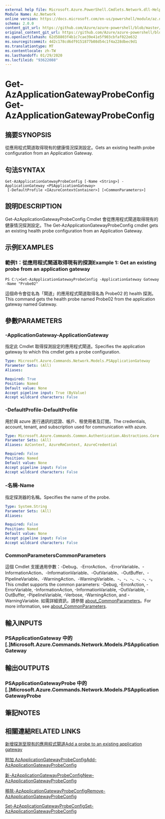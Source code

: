 ```yaml
---
external help file: Microsoft.Azure.PowerShell.Cmdlets.Network.dll-Help.xml
Module Name: Az.Network
online version: https://docs.microsoft.com/en-us/powershell/module/az.network/get-azapplicationgatewayprobeconfig
schema: 2.0.0
content_git_url: https://github.com/Azure/azure-powershell/blob/master/src/Network/Network/help/Get-AzApplicationGatewayProbeConfig.md
original_content_git_url: https://github.com/Azure/azure-powershell/blob/master/src/Network/Network/help/Get-AzApplicationGatewayProbeConfig.md
ms.openlocfilehash: 62d58803f4b1c7cae39e41e5f903cbfaf022e632
ms.sourcegitcommit: 4d2c178cd6df9151877b08d54c1f4a228dbec9d1
ms.translationtype: MT
ms.contentlocale: zh-TW
ms.lasthandoff: 01/29/2020
ms.locfileid: "93622088"
---
```

# <span data-ttu-id="0ff89-101">Get-AzApplicationGatewayProbeConfig</span><span class="sxs-lookup"><span data-stu-id="0ff89-101">Get-AzApplicationGatewayProbeConfig</span></span>

## <span data-ttu-id="0ff89-102">摘要</span><span class="sxs-lookup"><span data-stu-id="0ff89-102">SYNOPSIS</span></span>
<span data-ttu-id="0ff89-103">從應用程式閘道取得現有的健康情況探測設定。</span><span class="sxs-lookup"><span data-stu-id="0ff89-103">Gets an existing health probe configuration from an Application Gateway.</span></span>

## <span data-ttu-id="0ff89-104">句法</span><span class="sxs-lookup"><span data-stu-id="0ff89-104">SYNTAX</span></span>

```
Get-AzApplicationGatewayProbeConfig [-Name <String>] -ApplicationGateway <PSApplicationGateway>
 [-DefaultProfile <IAzureContextContainer>] [<CommonParameters>]
```

## <span data-ttu-id="0ff89-105">說明</span><span class="sxs-lookup"><span data-stu-id="0ff89-105">DESCRIPTION</span></span>
<span data-ttu-id="0ff89-106">Get-AzApplicationGatewayProbeConfig Cmdlet 會從應用程式閘道取得現有的健康情況探測設定。</span><span class="sxs-lookup"><span data-stu-id="0ff89-106">The Get-AzApplicationGatewayProbeConfig cmdlet gets an existing health probe configuration from an Application Gateway.</span></span>

## <span data-ttu-id="0ff89-107">示例</span><span class="sxs-lookup"><span data-stu-id="0ff89-107">EXAMPLES</span></span>

### <span data-ttu-id="0ff89-108">範例1：從應用程式閘道取得現有的探測</span><span class="sxs-lookup"><span data-stu-id="0ff89-108">Example 1: Get an existing probe from an application gateway</span></span>
```
PS C:\>Get-AzApplicationGatewayProbeConfig -ApplicationGateway Gateway -Name "Probe02"
```

<span data-ttu-id="0ff89-109">這個命令會從名為「閘道」的應用程式閘道取得名為 Probe02 的 health 探測。</span><span class="sxs-lookup"><span data-stu-id="0ff89-109">This command gets the health probe named Probe02 from the application gateway named Gateway.</span></span>

## <span data-ttu-id="0ff89-110">參數</span><span class="sxs-lookup"><span data-stu-id="0ff89-110">PARAMETERS</span></span>

### <span data-ttu-id="0ff89-111">-ApplicationGateway</span><span class="sxs-lookup"><span data-stu-id="0ff89-111">-ApplicationGateway</span></span>
<span data-ttu-id="0ff89-112">指定此 Cmdlet 取得探測設定的應用程式閘道。</span><span class="sxs-lookup"><span data-stu-id="0ff89-112">Specifies the application gateway to which this cmdlet gets a probe configuration.</span></span>

```yaml
Type: Microsoft.Azure.Commands.Network.Models.PSApplicationGateway
Parameter Sets: (All)
Aliases:

Required: True
Position: Named
Default value: None
Accept pipeline input: True (ByValue)
Accept wildcard characters: False
```

### <span data-ttu-id="0ff89-113">-DefaultProfile</span><span class="sxs-lookup"><span data-stu-id="0ff89-113">-DefaultProfile</span></span>
<span data-ttu-id="0ff89-114">用於與 azure 進行通訊的認證、帳戶、租使用者及訂閱。</span><span class="sxs-lookup"><span data-stu-id="0ff89-114">The credentials, account, tenant, and subscription used for communication with azure.</span></span>

```yaml
Type: Microsoft.Azure.Commands.Common.Authentication.Abstractions.Core.IAzureContextContainer
Parameter Sets: (All)
Aliases: AzContext, AzureRmContext, AzureCredential

Required: False
Position: Named
Default value: None
Accept pipeline input: False
Accept wildcard characters: False
```

### <span data-ttu-id="0ff89-115">-名稱</span><span class="sxs-lookup"><span data-stu-id="0ff89-115">-Name</span></span>
<span data-ttu-id="0ff89-116">指定探測器的名稱。</span><span class="sxs-lookup"><span data-stu-id="0ff89-116">Specifies the name of the probe.</span></span>

```yaml
Type: System.String
Parameter Sets: (All)
Aliases:

Required: False
Position: Named
Default value: None
Accept pipeline input: False
Accept wildcard characters: False
```

### <span data-ttu-id="0ff89-117">CommonParameters</span><span class="sxs-lookup"><span data-stu-id="0ff89-117">CommonParameters</span></span>
<span data-ttu-id="0ff89-118">這個 Cmdlet 支援通用參數：-Debug、-ErrorAction、-ErrorVariable、-InformationAction、-InformationVariable、-OutVariable、-OutBuffer、-PipelineVariable、-WarningAction、-WarningVariable、-、-、-、-、-、-。</span><span class="sxs-lookup"><span data-stu-id="0ff89-118">This cmdlet supports the common parameters: -Debug, -ErrorAction, -ErrorVariable, -InformationAction, -InformationVariable, -OutVariable, -OutBuffer, -PipelineVariable, -Verbose, -WarningAction, and -WarningVariable.</span></span> <span data-ttu-id="0ff89-119">如需詳細資訊，請參閱 [about_CommonParameters](https://go.microsoft.com/fwlink/?LinkID=113216)。</span><span class="sxs-lookup"><span data-stu-id="0ff89-119">For more information, see [about_CommonParameters](https://go.microsoft.com/fwlink/?LinkID=113216).</span></span>

## <span data-ttu-id="0ff89-120">輸入</span><span class="sxs-lookup"><span data-stu-id="0ff89-120">INPUTS</span></span>

### <span data-ttu-id="0ff89-121">PSApplicationGateway 中的 [.]</span><span class="sxs-lookup"><span data-stu-id="0ff89-121">Microsoft.Azure.Commands.Network.Models.PSApplicationGateway</span></span>

## <span data-ttu-id="0ff89-122">輸出</span><span class="sxs-lookup"><span data-stu-id="0ff89-122">OUTPUTS</span></span>

### <span data-ttu-id="0ff89-123">PSApplicationGatewayProbe 中的 [.]</span><span class="sxs-lookup"><span data-stu-id="0ff89-123">Microsoft.Azure.Commands.Network.Models.PSApplicationGatewayProbe</span></span>

## <span data-ttu-id="0ff89-124">筆記</span><span class="sxs-lookup"><span data-stu-id="0ff89-124">NOTES</span></span>

## <span data-ttu-id="0ff89-125">相關連結</span><span class="sxs-lookup"><span data-stu-id="0ff89-125">RELATED LINKS</span></span>

[<span data-ttu-id="0ff89-126">新增探測至現有的應用程式閘道</span><span class="sxs-lookup"><span data-stu-id="0ff89-126">Add a probe to an existing application gateway</span></span>](https://azure.microsoft.com/en-us/documentation/articles/application-gateway-create-probe-ps/#add-a-probe-to-an-existing-application-gateway)

[<span data-ttu-id="0ff89-127">附加 AzApplicationGatewayProbeConfig</span><span class="sxs-lookup"><span data-stu-id="0ff89-127">Add-AzApplicationGatewayProbeConfig</span></span>](./Add-AzApplicationGatewayProbeConfig.md)

[<span data-ttu-id="0ff89-128">新-AzApplicationGatewayProbeConfig</span><span class="sxs-lookup"><span data-stu-id="0ff89-128">New-AzApplicationGatewayProbeConfig</span></span>](./New-AzApplicationGatewayProbeConfig.md)

[<span data-ttu-id="0ff89-129">移除-AzApplicationGatewayProbeConfig</span><span class="sxs-lookup"><span data-stu-id="0ff89-129">Remove-AzApplicationGatewayProbeConfig</span></span>](./Remove-AzApplicationGatewayProbeConfig.md)

[<span data-ttu-id="0ff89-130">Set-AzApplicationGatewayProbeConfig</span><span class="sxs-lookup"><span data-stu-id="0ff89-130">Set-AzApplicationGatewayProbeConfig</span></span>](./Set-AzApplicationGatewayProbeConfig.md)

